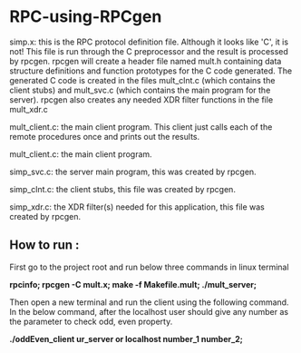 # RPC-using-RPCgen


simp.x: this is the RPC protocol definition file. Although it looks like
        'C', it is not! This file is run through the C preprocessor and
	the result is processed by rpcgen. rpcgen will create a header
	file named mult.h containing data structure definitions and
	function prototypes for the C code generated. The generated
	C code is created in the files mult_clnt.c (which contains the
	client stubs) and mult_svc.c (which contains the main program
	for the server). rpcgen also creates any needed XDR filter functions
	in the file mult_xdr.c

mult_client.c: the main client program. This client just calls each of the remote procedures once and
	prints out the results. 

mult_client.c: the main client program.

simp_svc.c: the server main program, this was created by rpcgen.

simp_clnt.c: the client stubs, this file was created by rpcgen.

simp_xdr.c: the XDR filter(s) needed for this application, this file
	was created by rpcgen.


## How to run :

First go to the project root and run below three commands in linux terminal

**rpcinfo; rpcgen -C mult.x; make -f Makefile.mult; ./mult_server;**

Then open a new terminal and run the client using the following command. In the below command, after the localhost user should give any number as the parameter to check odd, even property.

**./oddEven_client ur_server or localhost number_1 number_2;**
